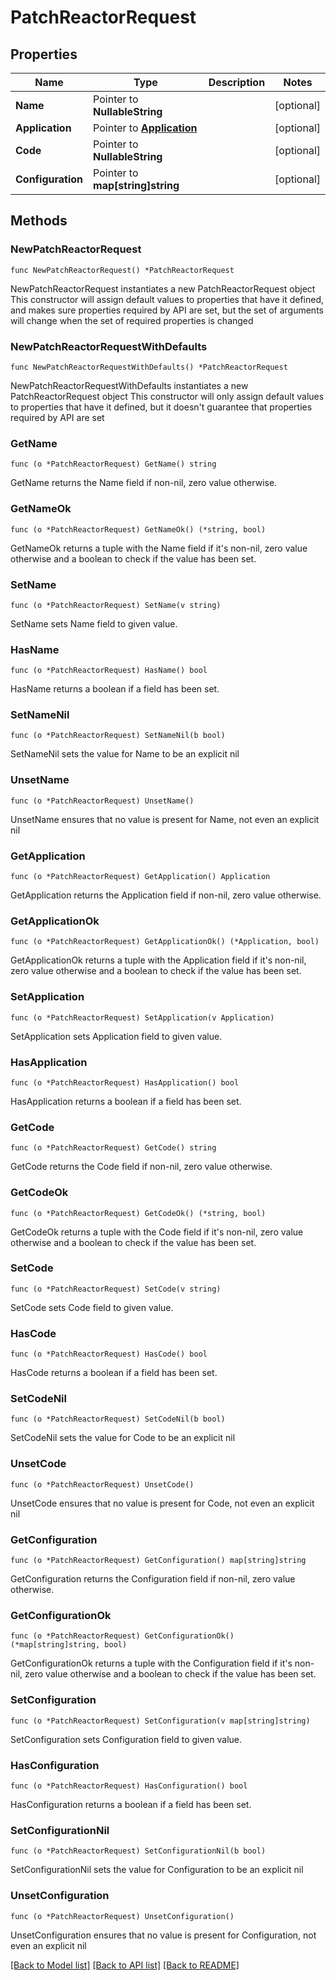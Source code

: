 # PatchReactorRequest

## Properties

Name | Type | Description | Notes
------------ | ------------- | ------------- | -------------
**Name** | Pointer to **NullableString** |  | [optional] 
**Application** | Pointer to [**Application**](Application.md) |  | [optional] 
**Code** | Pointer to **NullableString** |  | [optional] 
**Configuration** | Pointer to **map[string]string** |  | [optional] 

## Methods

### NewPatchReactorRequest

`func NewPatchReactorRequest() *PatchReactorRequest`

NewPatchReactorRequest instantiates a new PatchReactorRequest object
This constructor will assign default values to properties that have it defined,
and makes sure properties required by API are set, but the set of arguments
will change when the set of required properties is changed

### NewPatchReactorRequestWithDefaults

`func NewPatchReactorRequestWithDefaults() *PatchReactorRequest`

NewPatchReactorRequestWithDefaults instantiates a new PatchReactorRequest object
This constructor will only assign default values to properties that have it defined,
but it doesn't guarantee that properties required by API are set

### GetName

`func (o *PatchReactorRequest) GetName() string`

GetName returns the Name field if non-nil, zero value otherwise.

### GetNameOk

`func (o *PatchReactorRequest) GetNameOk() (*string, bool)`

GetNameOk returns a tuple with the Name field if it's non-nil, zero value otherwise
and a boolean to check if the value has been set.

### SetName

`func (o *PatchReactorRequest) SetName(v string)`

SetName sets Name field to given value.

### HasName

`func (o *PatchReactorRequest) HasName() bool`

HasName returns a boolean if a field has been set.

### SetNameNil

`func (o *PatchReactorRequest) SetNameNil(b bool)`

 SetNameNil sets the value for Name to be an explicit nil

### UnsetName
`func (o *PatchReactorRequest) UnsetName()`

UnsetName ensures that no value is present for Name, not even an explicit nil
### GetApplication

`func (o *PatchReactorRequest) GetApplication() Application`

GetApplication returns the Application field if non-nil, zero value otherwise.

### GetApplicationOk

`func (o *PatchReactorRequest) GetApplicationOk() (*Application, bool)`

GetApplicationOk returns a tuple with the Application field if it's non-nil, zero value otherwise
and a boolean to check if the value has been set.

### SetApplication

`func (o *PatchReactorRequest) SetApplication(v Application)`

SetApplication sets Application field to given value.

### HasApplication

`func (o *PatchReactorRequest) HasApplication() bool`

HasApplication returns a boolean if a field has been set.

### GetCode

`func (o *PatchReactorRequest) GetCode() string`

GetCode returns the Code field if non-nil, zero value otherwise.

### GetCodeOk

`func (o *PatchReactorRequest) GetCodeOk() (*string, bool)`

GetCodeOk returns a tuple with the Code field if it's non-nil, zero value otherwise
and a boolean to check if the value has been set.

### SetCode

`func (o *PatchReactorRequest) SetCode(v string)`

SetCode sets Code field to given value.

### HasCode

`func (o *PatchReactorRequest) HasCode() bool`

HasCode returns a boolean if a field has been set.

### SetCodeNil

`func (o *PatchReactorRequest) SetCodeNil(b bool)`

 SetCodeNil sets the value for Code to be an explicit nil

### UnsetCode
`func (o *PatchReactorRequest) UnsetCode()`

UnsetCode ensures that no value is present for Code, not even an explicit nil
### GetConfiguration

`func (o *PatchReactorRequest) GetConfiguration() map[string]string`

GetConfiguration returns the Configuration field if non-nil, zero value otherwise.

### GetConfigurationOk

`func (o *PatchReactorRequest) GetConfigurationOk() (*map[string]string, bool)`

GetConfigurationOk returns a tuple with the Configuration field if it's non-nil, zero value otherwise
and a boolean to check if the value has been set.

### SetConfiguration

`func (o *PatchReactorRequest) SetConfiguration(v map[string]string)`

SetConfiguration sets Configuration field to given value.

### HasConfiguration

`func (o *PatchReactorRequest) HasConfiguration() bool`

HasConfiguration returns a boolean if a field has been set.

### SetConfigurationNil

`func (o *PatchReactorRequest) SetConfigurationNil(b bool)`

 SetConfigurationNil sets the value for Configuration to be an explicit nil

### UnsetConfiguration
`func (o *PatchReactorRequest) UnsetConfiguration()`

UnsetConfiguration ensures that no value is present for Configuration, not even an explicit nil

[[Back to Model list]](../README.md#documentation-for-models) [[Back to API list]](../README.md#documentation-for-api-endpoints) [[Back to README]](../README.md)


